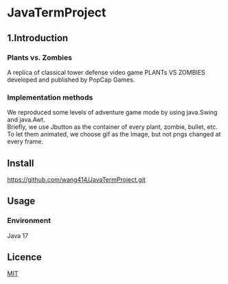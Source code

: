 # JavaTermProject
## 1.Introduction
### Plants vs. Zombies
A replica of classical tower defense video game PLANTs VS ZOMBIES developed and published by PopCap Games.  

### Implementation methods
We reproduced some levels of adventure game mode by using java.Swing and java.Awt.  
Briefly, we use Jbutton as the container of every plant, zombie, bullet, etc.  
To let them animated, we choose gif as the Image, but not pngs changed at every frame.

## Install
https://github.com/wang414/JavaTermProject.git

## Usage

### Environment
Java 17 
## Licence
[MIT](./LICENSE)